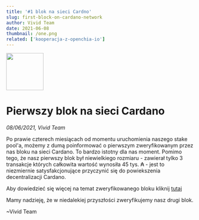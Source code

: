 ```yaml
---
title: '#1 blok na sieci Cardno'
slug: first-block-on-cardano-network
author: Vivid Team
date: 2021-06-08
thumbnail: /one.png
related: ['kooperacja-z-openchia-io']
---
```


<div class="d-flex align-center mb-4">
  <img width="100" height="100" src="/one.png" class="mr-4">
  <h1 class="d-inline-block mb-0 text-left">Pierwszy blok na sieci Cardano</h1>
</div>

<i class="mb-4">08/06/2021, Vivid Team</i>

Po prawie czterech miesiącach od momentu uruchomienia naszego stake pool'a, możemy z dumą
poinformować o pierwszym zweryfikowanym przez nas bloku na sieci Cardano. To bardzo istotny
dla nas moment. Pomimo tego, że nasz pierwszy blok był niewielkiego rozmiaru -
zawierał tylko 3 transakcje których całkowita wartość wynosiła 45 tys. ₳ - jest to niezmiernie
satysfakcjonujące przyczynić się do powiekszenia decentralizacji Cardano.

Aby dowiedzieć się więcej na temat zweryfikowanego bloku kliknij [tutaj](https://cardanoscan.io/transactions?blockHeight=5823813)

Mamy nadzieję, że w niedalekiej przyszłości zweryfikujemy nasz drugi blok.

~Vivid Team
